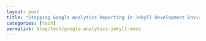 ```yaml
---
layout: post
title: "Stopping Google Analytics Reporting in Jekyll Development Environments"
categories: [tech]
permalink: blog/tech/google-analytics-jekyll-envs
---
```




<!--more-->

